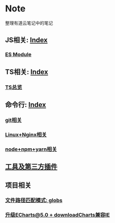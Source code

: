 # Note
整理有道云笔记中的笔记

## JS相关: [Index](./js相关/INDEX.md)
### [ES Module](./js相关/Module.md)
## TS相关: [Index](./ts相关/INDEX.md)
### [TS总览](./ts相关/INDEX.md)
## 命令行: [Index](./命令行)
### [git相关](./命令行/git相关.md)
### [Linux+Nginx相关](./命令行/Linux+Nginx相关.md)
### [node+npm+yarn相关](./命令行/node+npm+yarn相关.md)
## [工具及第三方插件](./插件及工具/INDEX.md)
## 项目相关
### [文件路径匹配模式: globs](项目相关/文件路径匹配模式-globs.md)
### [升级ECharts@5.0 + downloadCharts兼容IE](项目相关/ECharts@5.0+downloadCharts.md)

